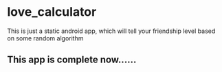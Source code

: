 # love_calculator
This is just a static android app, which will tell your friendship level based on some random algorithm
## This app is complete now......
